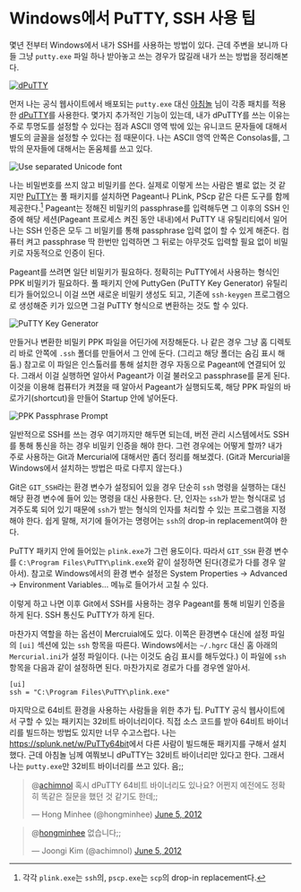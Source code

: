 Windows에서 PuTTY, SSH 사용 팁
==============================

몇년 전부터 Windows에서 내가 SSH를 사용하는 방법이 있다. 근데 주변을 보니까 다들 그냥 `putty.exe` 파일 하나 받아놓고 쓰는 경우가 많길래 내가 쓰는 방법을 정리해본다.

[![dPuTTY](http://i.imgur.com/TmVBnl.jpg)](http://i.imgur.com/TmVBn.jpg)

먼저 나는 공식 웹사이트에서 배포되는 `putty.exe` 대신 [아침놀][1] 님이 각종 패치를 적용한 [dPuTTY][]를 사용한다. 몇가지 추가적인 기능이 있는데, 내가 dPuTTY를 쓰는 이유는 주로 투명도를 설정할 수 있다는 점과 ASCII 영역 밖에 있는 유니코드 문자들에 대해서 별도의 글꼴을 설정할 수 있다는 점 때문이다. 나는 ASCII 영역 안쪽은 Consolas를, 그 밖의 문자들에 대해서는 돋움체를 쓰고 있다.

![Use separated Unicode font](http://i.imgur.com/OXTSS.png)

나는 비밀번호를 쓰지 않고 비밀키를 쓴다. 실제로 이렇게 쓰는 사람은 별로 없는 것 같지만 [PuTTY][]는 풀 패키지를 설치하면 Pageant나 PLink, PScp 같은 다른 도구를 함께 제공한다.[^1] Pageant는 정해진 비밀키의 passphrase를 입력해두면 그 이후의 SSH 인증에 해당 세션(Pageant 프로세스 켜진 동안 내내)에서 PuTTY 내 유틸리티에서 일어나는 SSH 인증은 모두 그 비밀키를 통해 passphrase 입력 없이 할 수 있게 해준다. 컴퓨터 켜고 passphrase 딱 한번만 입력하면 그 뒤로는 아무것도 입력할 필요 없이 비밀키로 자동적으로 인증이 된다.

Pageant를 쓰려면 일단 비밀키가 필요하다. 정확히는 PuTTY에서 사용하는 형식인 PPK 비밀키가 필요하다. 풀 패키지 안에 PuttyGen (PuTTY Key Generator) 유틸리티가 들어있으니 이걸 쓰면 새로운 비밀키 생성도 되고, 기존에 `ssh-keygen` 프로그램으로 생성해준 키가 있으면 그걸 PuTTY 형식으로 변환하는 것도 할 수 있다.

![PuTTY Key Generator](http://i.imgur.com/ygvyw.png)

만들거나 변환한 비밀키 PPK 파일을 어딘가에 저장해둔다. 나 같은 경우 그냥 홈 디렉토리 바로 안쪽에 `.ssh` 폴더를 만들어서 그 안에 둔다. (그리고 해당 폴더는 숨김 표시 해둠.) 참고로 이 파일은 인스톨러를 통해 설치한 경우 자동으로 Pageant에 연결되어 있다. 그래서 이걸 실행하면 알아서 Pageant가 이걸 불러오고 passphrase를 묻게 된다. 이것을 이용해 컴퓨터가 켜졌을 때 알아서 Pageant가 실행되도록, 해당 PPK 파일의 바로가기(shortcut)을 만들어 Startup 안에 넣어둔다.

![PPK Passphrase Prompt](http://i.imgur.com/MCEMw.png)

일반적으로 SSH를 쓰는 경우 여기까지만 해두면 되는데, 버전 관리 시스템에서도 SSH를 통해 통신을 하는 경우 비밀키 인증을 해야 한다. 그런 경우에는 어떻게 할까? 내가 주로 사용하는 Git과 Mercurial에 대해서만 좀더 정리를 해보겠다. (Git과 Mercurial을 Windows에서 설치하는 방법은 따로 다루지 않는다.)

Git은 `GIT_SSH`라는 환경 변수가 설정되어 있을 경우 단순히 `ssh` 명령을 실행하는 대신 해당 환경 변수에 들어 있는 명령을 대신 사용한다. 단, 인자는 `ssh`가 받는 형식대로 넘겨주도록 되어 있기 때문에 `ssh`가 받는 형식의 인자를 처리할 수 있는 프로그램을 지정해야 한다. 쉽게 말해, 저기에 들어가는 명령어는 `ssh`의 drop-in replacement여야 한다.

PuTTY 패키지 안에 들어있는 `plink.exe`가 그런 용도이다. 따라서 `GIT_SSH` 환경 변수를 `C:\Program Files\PuTTY\plink.exe`와 같이 설정하면 된다(경로가 다를 경우 알아서). 참고로 Windows에서의 환경 변수 설정은 System Properties → Advanced → Environment Variables… 메뉴로 들어가서 고칠 수 있다.

이렇게 하고 나면 이후 Git에서 SSH를 사용하는 경우 Pageant를 통해 비밀키 인증을 하게 된다. SSH 통신도 PuTTY가 하게 된다.

마찬가지 역할을 하는 옵션이 Mercruial에도 있다. 이쪽은 환경변수 대신에 설정 파일의 `[ui]` 섹션에 있는 `ssh` 항목을 따른다. Windows에서는 `~/.hgrc` 대신 홈 아래의 `Mercurial.ini`가 설정 파일이다. (나는 이것도 숨김 표시를 해두었다.) 이 파일에 `ssh` 항목을 다음과 같이 설정하면 된다. 마찬가지로 경로가 다를 경우엔 알아서.

    [ui]
    ssh = "C:\Program Files\PuTTY\plink.exe"

마지막으로 64비트 환경을 사용하는 사람들을 위한 추가 팁. PuTTY 공식 웹사이트에서 구할 수 있는 패키지는 32비트 바이너리이다. 직접 소스 코드를 받아 64비트 바이너리를 빌드하는 방법도 있지만 너무 수고스럽다. 나는 <https://splunk.net/w/PuTTy64bit>에서 다른 사람이 빌드해둔 패키지를 구해서 설치했다. 근데 아침놀 님께 여쭤보니 dPuTTY는 32비트 바이너리만 있다고 한다. 그래서 나는 `putty.exe`만 32비트 바이너리를 쓰고 있다. 음;;

<blockquote class="twitter-tweet"><p>@<a href="https://twitter.com/achimnol">achimnol</a> 혹시 dPuTTY 64비트 바이너리도 있나요? 어쩐지 예전에도 정확히 똑같은 질문을 했던 것 같기도 한데;;</p>&mdash; Hong Minhee (@hongminhee) <a href="https://twitter.com/hongminhee/status/209918850844725248" data-datetime="2012-06-05T08:05:28+00:00">June 5, 2012</a></blockquote>
<blockquote class="twitter-tweet" data-in-reply-to="209918850844725248"><p>@<a href="https://twitter.com/hongminhee">hongminhee</a> 없습니다;;</p>&mdash; Joongi Kim (@achimnol) <a href="https://twitter.com/achimnol/status/209973790791307264" data-datetime="2012-06-05T11:43:47+00:00">June 5, 2012</a></blockquote>
<script src="//platform.twitter.com/widgets.js" charset="utf-8"></script>

[^1]: 각각 `plink.exe`는 `ssh`의, `pscp.exe`는 `scp`의 drop-in replacement다.

[1]: http://daybreaker.info/
[dPuTTY]: https://dev.daybreaker.info/dputty
[PuTTY]: http://www.chiark.greenend.org.uk/~sgtatham/putty/
